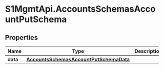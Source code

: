 # S1MgmtApi.AccountsSchemasAccountPutSchema

## Properties
Name | Type | Description | Notes
------------ | ------------- | ------------- | -------------
**data** | [**AccountsSchemasAccountPutSchemaData**](AccountsSchemasAccountPutSchemaData.md) |  | 


